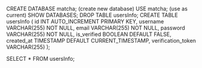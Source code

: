 CREATE DATABASE matcha; (create new database)
USE matcha; (use as current)
SHOW DATABASES;
DROP TABLE usersInfo; 
CREATE TABLE usersInfo (
    id INT AUTO_INCREMENT PRIMARY KEY,
    username VARCHAR(255) NOT NULL,
    email VARCHAR(255) NOT NULL,
    password VARCHAR(255) NOT NULL,
    is_verified BOOLEAN DEFAULT FALSE,
    created_at TIMESTAMP DEFAULT CURRENT_TIMESTAMP,
    verification_token VARCHAR(255)
);

SELECT * FROM usersInfo;
